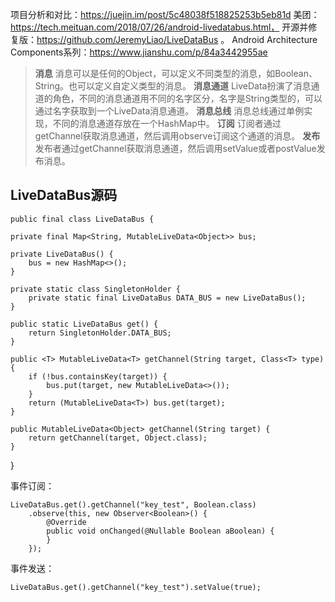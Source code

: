 项目分析和对比：https://juejin.im/post/5c48038f518825253b5eb81d
美团：https://tech.meituan.com/2018/07/26/android-livedatabus.html，
开源并修复版：https://github.com/JeremyLiao/LiveDataBus 。
Android Architecture Components系列：https://www.jianshu.com/p/84a3442955ae

> **消息** 消息可以是任何的Object，可以定义不同类型的消息，如Boolean、String。也可以定义自定义类型的消息。
> **消息通道** LiveData扮演了消息通道的角色，不同的消息通道用不同的名字区分，名字是String类型的，可以通过名字获取到一个LiveData消息通道。
> **消息总线** 消息总线通过单例实现，不同的消息通道存放在一个HashMap中。
> **订阅** 订阅者通过getChannel获取消息通道，然后调用observe订阅这个通道的消息。
> **发布** 发布者通过getChannel获取消息通道，然后调用setValue或者postValue发布消息。

## LiveDataBus源码 ##

    public final class LiveDataBus {

    private final Map<String, MutableLiveData<Object>> bus;

    private LiveDataBus() {
        bus = new HashMap<>();
    }

    private static class SingletonHolder {
        private static final LiveDataBus DATA_BUS = new LiveDataBus();
    }

    public static LiveDataBus get() {
        return SingletonHolder.DATA_BUS;
    }

    public <T> MutableLiveData<T> getChannel(String target, Class<T> type) {
        if (!bus.containsKey(target)) {
            bus.put(target, new MutableLiveData<>());
        }
        return (MutableLiveData<T>) bus.get(target);
    }

    public MutableLiveData<Object> getChannel(String target) {
        return getChannel(target, Object.class);
    }
}

事件订阅：
    
    LiveDataBus.get().getChannel("key_test", Boolean.class)
        .observe(this, new Observer<Boolean>() {
            @Override
            public void onChanged(@Nullable Boolean aBoolean) {
            }
        });

事件发送：

    LiveDataBus.get().getChannel("key_test").setValue(true);


